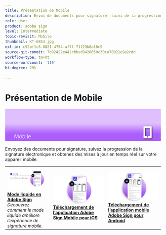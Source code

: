 ```yaml
---
title: Présentation de Mobile
description: Envoi de documents pour signature, suivi de la progression de la signature électronique et obtention de mises à jour en temps réel sur l’ensemble de votre appareil mobile
role: User
product: adobe sign
level: Intermediate
topic-revisit: Mobile
thumbnail: KT-6854.jpg
exl-id: c52bf1c6-0821-4754-af7f-71f29b8a18c9
source-git-commit: 7d82422e442cbbed9420050c30ca70821e9a2cdd
workflow-type: tm+mt
source-wordcount: '110'
ht-degree: 29%

---
```


# Présentation de Mobile

![Sign Mobile Image](../assets/Hero-Mobile.png)

Envoyez des documents pour signature, suivez la progression de la signature électronique et obtenez des mises à jour en temps réel sur votre appareil mobile.

<table style="table-layout:fixed">
<tr>
  <td>
    <a href="liquidmode.md">
      <img alt="Mode liquide en Adobe Sign" src="assets/liquidmode.png" />
    </a>
    <div>
    <a href="liquidmode.md"><strong>Mode liquide en Adobe Sign</strong></a>
    </div>
    <em>Découvrez comment le mode liquide améliore l’expérience de signature mobile.</em>
    <br>
  </td>
  <td>
    <a href="https://itunes.apple.com/fr/app/adobe-sign/id481082197?mt=8" target="_blank">
      <img alt="Téléchargement pour iOS" src="assets/Mobile_iOS.png" />
    </a>
    <div>
    <a href="https://itunes.apple.com/us/app/adobe-sign/id481082197?mt=8" target="_blank"><strong>Téléchargement de l’application Adobe Sign Mobile pour iOS</strong></a>
    <br>
  </td>
  <td>
    <a href="https://play.google.com/store/apps/details?id=com.adobe.echosign&amp;hl=fr" target="_blank">
      <img alt="Téléchargement pour Android" src="assets/Mobile_Android.png" />
    </a>
    <div>
    <a href="https://play.google.com/store/apps/details?id=com.adobe.echosign&amp;hl=en" target="_blank"><strong>Téléchargement de l’application mobile Adobe Sign pour Android</strong></a>
    <br>
  </td>
</tr>
</table>
